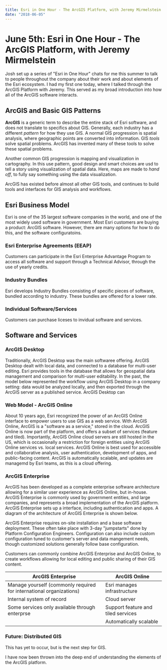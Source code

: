 ```yaml
---
title: Esri in One Hour - The ArcGIS Platform, with Jeremy Mirmelstein
date: "2018-06-05"
---
```

# June 5th: Esri in One Hour - The ArcGIS Platform, with Jeremy Mirmelstein

Josh set up a series of "Esri in One Hour" chats for me this summer to talk to people throughout the company about their work and about elements of the Esri ecosystem. I had my first one today, where I talked through the ArcGIS Platform with Jeremy. This served as my broad introduction into how all of the ArcGIS software interacts.

## ArcGIS and Basic GIS Patterns
**ArcGIS** is a generic term to describe the entire stack of Esri software, and does not translate to specifics about GIS. Generally, each industry has a different *pattern* for how they use GIS. A normal GIS progression is spatial analysis, where geographic points are converted into information. GIS *tools* solve spatial problems. ArcGIS has invented many of these tools to solve these spatial problems.

Another common GIS progression is mapping and visualization in cartography. In this use pattern, good design and smart choices are usd to tell a story using visualization of spatial data. Here, maps are made to *hand off*, to fully say something using the data visualization.

ArcGIS has existed before almost all other GIS tools, and continues to build tools and interfaces for GIS analysis and workflows.

## Esri Business Model
Esri is one of the 35 largest software companies in the world, and one of the most widely used software in government. Most Esri customers are buying a product: ArcGIS software. However, there are many options for how to do this, and the software configuratoins.

### Esri Enterprise Agreements (EEAP)
Customers can participate in the Esri Enterprise Advantage Program to access all software and support through a Technical Advisor, through the use of yearly credits.

### Industry Bundles
Esri develops Industry Bundles consisting of specific pieces of software, bundled according to industry. These bundles are offered for a lower rate.

### Individual Software/Services
Customers can purchase liceses to invidual software and services.

## Software and Services
### ArcGIS Desktop
Traditionally, ArcGIS Desktop was the main softwaree offering. ArcGIS Desktop dealt with local data, and connected to a database for multi-user editing. Esri provides tools in the database that allows for geospatial data management and comparison for multi-user editability. In the past, the model below represented the workflow using ArcGIS Desktop in a company setting: data would be analyzed locally, and then exported through the ArcGIS server as a published service. ArcGIS Desktop can

### Web Model - ArcGIS Online
About 10 years ago, Esri recognized the power of an ArcGIS Online interface to empower users to use GIS as a web service. With ArcGIS Online, ArcGIS is a "software as a service," stored in the cloud. ArcGIS Online is now part of the platform, and offers a subset of services (feature and tiled). Importantly, ArcGIS Online cloud servers are still hosted in the US, which is occasionally a restriction for foreign entities using ArcGIS Online services vs. local services. ArcGIS Online is best used for accessible and collaborative analysis, user authentication, development of apps, and public-facing content. ArcGIS is automatically scalable, and updates are managemd by Esri teams, as this is a cloud offering.

### ArcGIS Enterprise
ArcGIS has been developed as a complete enterprise software architecture allowing for a similar user experience as ArcGIS Online, but in-house. ArcGIS Enterprise is commonly used by government entities, and large companies, and represents a broad implementation of the ArcGIS platform. ArcGIS Enterprise sets up a interface, including authentication and apps. A diagram of the architecture of ArcGIS Enterprise is shown below.

ArcGIS Enterprise requires on-site installation and a base software deployment. These often take place with 3-day "jumpstarts" done by Platform Configuration Engineers. Configuration can also include custom configuration tuned to customer's server and data mangement needs, though customized solutions generally follow base configuration.

Customers can commonly combine ArcGIS Enterprise and ArcGIS Online, to create workflows allowing for local editing and public sharing of their GIS content.

| ArcGIS Enterprise | ArcGIS Online |
|-------------------|---------------|
| Manage yourself (commonly required for international organizations) | Esri manages infrastructure |
| Internal system of record | Cloud server |
| Some services only available through enterprse | Support feature and tiled services |
| | Automatically scalable |

### Future: Distributed GIS
This has yet to occur, but is the next step for GIS.

I have now been thrown into the deep end of understanding the elements of the ArcGIS platform.

